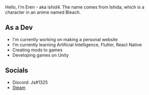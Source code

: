Hello, I'm Eren - aka ishid4. The name comes from Ishida, which is a character in an anime named Bleach. 

## As a Dev
- I'm currently working on making a personal website
- I’m currently learning Artificial Intelligence, Flutter, React Native
- Creating mods to games
- Developing games on Unity

## Socials

- Discord: Js#1325
- [Steam]

<br>

[thatsme]: https://github.com/ishid4
[steam]: https://steamcommunity.com/id/poggoli/
